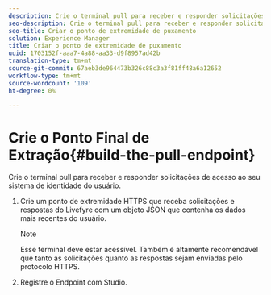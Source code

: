 ```yaml
---
description: Crie o terminal pull para receber e responder solicitações de acesso ao seu sistema de identidade do usuário.
seo-description: Crie o terminal pull para receber e responder solicitações de acesso ao seu sistema de identidade do usuário.
seo-title: Criar o ponto de extremidade de puxamento
solution: Experience Manager
title: Criar o ponto de extremidade de puxamento
uuid: 1703152f-aaa7-4a88-aa33-d9f8957ad42b
translation-type: tm+mt
source-git-commit: 67aeb3de964473b326c88c3a3f81ff48a6a12652
workflow-type: tm+mt
source-wordcount: '109'
ht-degree: 0%

---
```



# Crie o Ponto Final de Extração{#build-the-pull-endpoint}

Crie o terminal pull para receber e responder solicitações de acesso ao seu sistema de identidade do usuário.

1. Crie um ponto de extremidade HTTPS que receba solicitações e respostas do Livefyre com um objeto JSON que contenha os dados mais recentes do usuário.

   >[!NOTE]
   >
   >Esse terminal deve estar acessível. Também é altamente recomendável que tanto as solicitações quanto as respostas sejam enviadas pelo protocolo HTTPS.

1. Registre o Endpoint com Studio.
